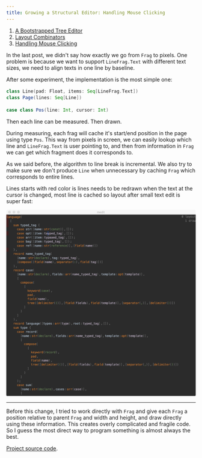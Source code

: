 ```yaml
---
title: Growing a Structural Editor: Handling Mouse Clicking
---
```



1. [A Bootstrapped Tree Editor](05-growing-a-structural-editor.html)
2. [Layout Combinators](06-growing-a-structural-editor-02.html)
3. [Handling Mouse Clicking](07-growing-a-structural-editor-03.html)



In the last post, we didn't say how exactly we go from `Frag` to pixels. One problem is because we want to support `LineFrag.Text` with different text sizes, we need to align texts in one line by baseline.

After some experiment, the implementation is the most simple one:
```scala
class Line(pad: Float, items: Seq[LineFrag.Text])
class Page(lines: Seq[Line])

case class Pos(line: Int, cursor: Int)
```

Then each line can be measured. Then drawn.
 
During measuring, each frag will cache it's start/end position in the page using type `Pos`. This way from pixels in screen, we can easily lookup which line and `LineFrag.Text` is user pointing to, and then from information in `Frag` we can get which fragment does it corresponds to.

As we said before, the algorithm to line break is incremental. We also try to make sure we don't produce `Line` when unnecessary by caching `Frag` which corresponds to entire lines.

Lines starts with red color is lines needs to be redrawn when the text at the cursor is changed, most line is cached so layout after small text edit is super fast:

<img src="growing-structural/03.png" alt="drawing" width="700px"/>

-------

Before this change, I tried to work directly with `Frag` and give each `Frag` a position relative to parent `Frag` and width and height, and draw directly using these information. This creates overly complicated and fragile code. So I guess the most direct way to program something is almost always the best.

[Project source code](https://github.com/molikto/medit).


